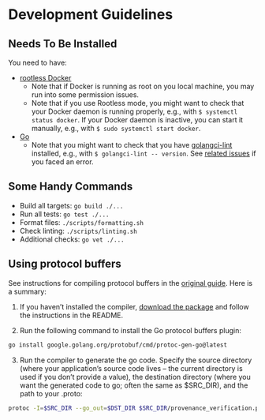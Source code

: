 # Development Guidelines

## Needs To Be Installed

You need to have:

- [rootless Docker](https://docs.docker.com/engine/security/rootless/)
  - Note that if Docker is running as root on you local machine, you may run into some permission
    issues.
  - Note that if you use Rootless mode, you might want to check that your Docker daemon is running
    properly, e.g., with `$ systemctl status docker`. If your Docker daemon is inactive, you can
    start it manually, e.g., with `$ sudo systemctl start docker`.
- [Go](https://go.dev/)
  - Note that you might want to check that you have
    [golangci-lint](https://github.com/golangci/golangci-lint) installed, e.g., with
    `$ golangci-lint -- version`. See
    [related issues](https://github.com/golangci/golangci-lint/issues/648) if you faced an error.

## Some Handy Commands

- Build all targets: `go build ./...`
- Run all tests: `go test ./...`
- Format files: `./scripts/formatting.sh`
- Check linting: `./scripts/linting.sh`
- Additional checks: `go vet ./...`

## Using protocol buffers

See instructions for compiling protocol buffers in the
[original guide](https://protobuf.dev/getting-started/gotutorial/#compiling-protocol-buffers). Here
is a summary:

1. If you haven’t installed the compiler, [download the package](https://protobuf.dev/downloads) and
   follow the instructions in the README.

2. Run the following command to install the Go protocol buffers plugin:

```bash
go install google.golang.org/protobuf/cmd/protoc-gen-go@latest
```

3. Run the compiler to generate the go code. Specify the source directory (where your application’s
   source code lives – the current directory is used if you don’t provide a value), the destination
   directory (where you want the generated code to go; often the same as $SRC_DIR), and the path to
   your .proto:

```bash
protoc -I=$SRC_DIR --go_out=$DST_DIR $SRC_DIR/provenance_verification.proto
```
